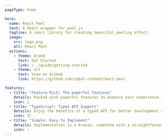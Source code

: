 ```yaml
---
pageType: home

hero:
  name: React Peel
  text: A React wrapper for peel.js
  tagline: A react library for creating beautiful peeling effect.
  image:
    src: logo.png
    alt: React Peel
  actions:
    - theme: brand
      text: Get Started
      link: /../guide/getting-started
    - theme: alt
      text: View on GitHub
      link: https://github.com/iqbal-rashed/react-peel

features:
  - title: "Feature Rich: The powerful features"
    details: Packed with powerful features to enhance your experience.
    icon: 🚀
  - title: "TypeScript: Typed API Support"
    details: Enjoy the benefits of a typed API for better development support.
    icon: 📦
  - title: "Simple: Easy to Implement"
    details: Implementation is a breeze, complete with a straightforward description.
    icon: ✨
---
```

